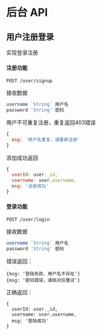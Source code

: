 # 后台 API

## 用户注册登录

实现登录注册

#### 注册功能

```
POST /user/signup
```

接收数据

```js
username `String` 用户名
password 'String' 密码
```

用户不可重复注册，重复返回403错误

```js
{
  msg: '用户名重复，请重新注册'
}
```

添加成功返回

```js
{
  userId: user._id,
  username: user.username,
  msg: '注册成功'
}
```

#### 登录功能

```
POST /user/login
```

接收数据

```js
username `String` 用户名
password 'String' 密码
```

错误返回：

```
{msg: '登陆失败，用户名不存在'}
{msg: '密码错误，请核对后重试'}
```

正确返回：

```
{
  userId: user._id,
  username: user.username,
  msg: '登陆成功'
}
```
